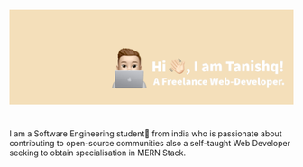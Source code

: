 # <img src="Untitled Design (5).png" alt="profile">
<br>
I am a Software Engineering student🚀 from india who is passionate about contributing to open-source communities also a self-taught Web Developer seeking to obtain specialisation in MERN Stack.
